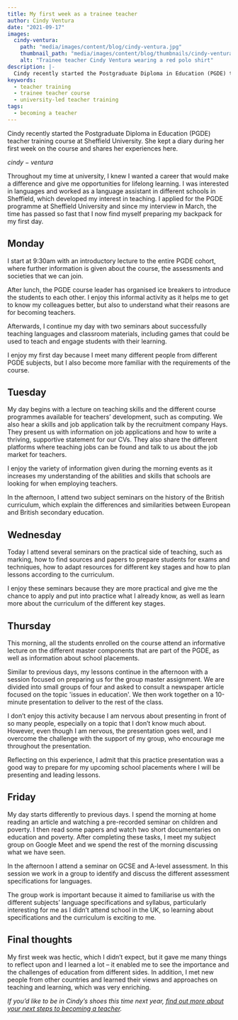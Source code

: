 ```yaml
---
title: My first week as a trainee teacher
author: Cindy Ventura
date: "2021-09-17"
images:
  cindy-ventura:
    path: "media/images/content/blog/cindy-ventura.jpg"
    thumbnail_path: "media/images/content/blog/thumbnails/cindy-ventura.jpg"
    alt: "Trainee teacher Cindy Ventura wearing a red polo shirt"
description: |-
  Cindy recently started the Postgraduate Diploma in Education (PGDE) teacher training course at Sheffield University. She kept a diary during her first week on the course and shares her experiences here.
keywords:
  - teacher training
  - trainee teacher course
  - university-led teacher training
tags:
  - becoming a teacher
---
```


Cindy recently started the Postgraduate Diploma in Education (PGDE) teacher training course at Sheffield University. She kept a diary during her first week on the course and shares her experiences here.

$cindy-ventura$

Throughout my time at university, I knew I wanted a career that would make a difference and give me opportunities for lifelong learning. I was interested in languages and worked as a language assistant in different schools in Sheffield, which developed my interest in teaching. I applied for the PGDE programme at Sheffield University and since my interview in March, the time has passed so fast that I now find myself preparing my backpack for my first day.

## Monday

I start at 9:30am with an introductory lecture to the entire PGDE cohort, where further information is given about the course, the assessments and societies that we can join.

After lunch, the PGDE course leader has organised ice breakers to introduce the students to each other. I enjoy this informal activity as it helps me to get to know my colleagues better, but also to understand what their reasons are for becoming teachers.

Afterwards, I continue my day with two seminars about successfully teaching languages and classroom materials, including games that could be used to teach and engage students with their learning.

I enjoy my first day because I meet many different people from different PGDE subjects, but I also become more familiar with the requirements of the course.

## Tuesday

My day begins with a lecture on teaching skills and the different course programmes available for teachers’ development, such as computing. We also hear a skills and job application talk by the recruitment company Hays. They present us with information on job applications and how to write a thriving, supportive statement for our CVs. They also share the different platforms where teaching jobs can be found and talk to us about the job market for teachers.

I enjoy the variety of information given during the morning events as it increases my understanding of the abilities and skills that schools are looking for when employing teachers.

In the afternoon, I attend two subject seminars on the history of the British curriculum, which explain the differences and similarities between European and British secondary education.

## Wednesday

Today I attend several seminars on the practical side of teaching, such as marking, how to find sources and papers to prepare students for exams and techniques, how to adapt resources for different key stages and how to plan lessons according to the curriculum.

I enjoy these seminars because they are more practical and give me the chance to apply and put into practice what I already know, as well as learn more about the curriculum of the different key stages.

## Thursday

This morning, all the students enrolled on the course attend an informative lecture on the different master components that are part of the PGDE, as well as information about school placements.

Similar to previous days, my lessons continue in the afternoon with a session focused on preparing us for the group master assignment. We are divided into small groups of four and asked to consult a newspaper article focused on the topic 'issues in education'. We then work together on a 10-minute presentation to deliver to the rest of the class.

I don’t enjoy this activity because I am nervous about presenting in front of so many people, especially on a topic that I don’t know much about. However, even though I am nervous, the presentation goes well, and I overcome the challenge with the support of my group, who encourage me throughout the presentation.

Reflecting on this experience, I admit that this practice presentation was a good way to prepare for my upcoming school placements where I will be presenting and leading lessons.

## Friday

My day starts differently to previous days. I spend the morning at home reading an article and watching a pre-recorded seminar on children and poverty. I then read some papers and watch two short documentaries on education and poverty. After completing these tasks, I meet my subject group on Google Meet and we spend the rest of the morning discussing what we have seen.

In the afternoon I attend a seminar on GCSE and A-level assessment. In this session we work in a group to identify and discuss the different assessment specifications for languages.

The group work is important because it aimed to familiarise us with the different subjects’ language specifications and syllabus, particularly interesting for me as I didn’t attend school in the UK, so learning about specifications and the curriculum is exciting to me.

## Final thoughts

My first week was hectic, which I didn’t expect, but it gave me many things to reflect upon and I learned a lot – it enabled me to see the importance and the challenges of education from different sides. In addition, I met new people from other countries and learned their views and approaches on teaching and learning, which was very enriching.

_If you’d like to be in Cindy’s shoes this time next year, [find out more about your next steps to becoming a teacher](/steps-to-become-a-teacher)._
